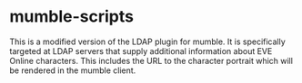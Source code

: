 # mumble-scripts
This is a modified version of the LDAP plugin for mumble. It is specifically targeted at LDAP servers that supply additional information about EVE Online characters. This includes the URL to the character portrait which will be rendered in the mumble client.